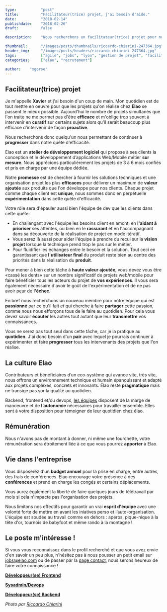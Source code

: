 ```yaml
---
type:           "post"
title:          "Facilitateur(trice) projet, j'ai besoin d'aide."
date:           "2018-02-14"
publishdate:    "2018-02-26"
draft:          false

description:    "Nous recherchons un facilitateur(trice) projet pour notre agence de Lyon."

thumbnail:      "/images/posts/thumbnails/riccardo-chiarini-247364.jpg"
header_img:     "/images/posts/headers/riccardo-chiarini-247364.jpg"
tags:           ["agile", "jobs", "lyon", "gestion de projet", "facilitateur"]
categories:     ["elao", "recrutement"]

author:    "xgorse"
---
```


<!--more-->


## Facilitateur(trice) projet

Je m'appelle **Xavier** et j'ai besoin d'un coup de main. Mon quotidien est de tout mettre en oeuvre pour que les projets qu'on réalise chez **Elao** se passent le mieux possible. Aujourd'hui le nombre de projets simultanés que l'on traite ne me permet pas d'être **efficace** et m'oblige trop souvent à intervenir en **curatif** sur certains sujets alors qu'il serait beaucoup plus efficace d'intervenir de façon **proactive**.

Nous recherchons donc quelqu'un nous permettant de continuer à **progresser** dans notre quête d'efficacité.

Elao est un **atelier de développement logiciel** qui propose à ses clients la conception et le développement d’applications Web/Mobile métier **sur mesure**. Nous apprécions particulièrement les projets de 3 à 6 mois confiés et pris en charge par une équipe dédiée.

Notre **promesse** est de chercher à fournir les solutions techniques et une organisation projet les plus **efficaces** pour délivrer un maximum de **valeur ajoutée** aux produits que l'on développe pour nos clients.
Chaque projet comme chaque client est **unique**, nous sommes donc en perpétuelle **expérimentation** dans cette quête d'efficacité.

Votre rôle sera d'épauler aussi bien l'équipe de dev que les clients dans cette quête:

 * En challengant avec l'équipe les besoins client en amont, en **l'aidant à prioriser** ses attentes, ou bien en le **rassurant** et en l'accompagnant dans sa découverte de la réalisation de projet en mode itératif.
 * Vous serez là aussi pour aider l'équipe à prendre du recul sur la **vision projet** lorsque la technique prend trop le pas sur le métier.
 * Pour fluidifier les échanges entre le besoin et la solution. Tout ceci en garantissant que **l'utilisateur final** du produit reste bien au centre des priorités dans la réalisation du **produit**.

Pour mener à bien cette tâche à **haute valeur ajoutée**, vous devez vous être «cassé les dents» sur un nombre significatif de projets web/mobile pour faire bénéficier tous les acteurs du projet de **vos expériences**.
Il vous sera également nécessaire d'avoir le goût de l'expérimentation et de ne pas avoir peur de **l'échec**.

En bref nous recherchons un nouveau membre pour notre équipe qui est **passionné** par ce qu'il fait et qui cherche à faire **partager** cette passion, comme nous nous efforçons tous de le faire au quotidien.
Pour cela vous devez savoir **écouter** les autres tout autant que leur **transmettre** vos connaissances.

Vous ne serez pas tout seul dans cette tâche, car je la pratique au **quotidien**. J'ai donc besoin d'un **pair** avec lequel je pourrais continuer à expérimenter et faire **progresser** tous les intervenants des projets que l'on réalise.

## La culture Elao

Contributeurs et bénéficiaires d’un eco-système qui avance vite, très vite, nous offrons un environnement technique et humain épanouissant et adapté aux projets complexes, concrets et innovants. Élao reste **pragmatique** mais ne transige pas sur la qualité au quotidien.

Backend, frontend et/ou devops, [les équipes](https://www.elao.com/fr/la-tribu) disposent de la marge de manoeuvre et de **l’autonomie** nécessaires pour travailler ensemble. Elles sont à votre disposition pour témoigner de leur quotidien chez élao.

## Rémunération

Nous n'avons pas de montant à donner, ni même une fourchette, votre rémunération sera étroitement liée à ce que vous pourrez **apporter** à Elao.

## Vie dans l'entreprise

Vous disposerez d'un **budget annuel** pour la prise en charge, entre autres, des frais de conférences. Elao encourage votre présence à des **conférences** et prend en charge les congés et certains déplacements.

Vous aurez également la liberté de faire quelques jours de télétravail par mois si cela n'impacte pas l'organisation des projets.

Nous limitons nos effectifs pour garantir un vrai **esprit d'équipe** avec une volonté forte de mettre en avant les iniatives perso et l’auto-organisation. L'équipe est soudée au travail comme en dehors : apéros, pique-nique à la tête d'or, tournois de babyfoot et même rando à la montagne !

## Le poste m'intéresse !

Si vous vous reconnaissez dans le profil recherché et que vous avez envie d'en savoir un peu plus, n'hésitez pas à nous pousser un petit email sur [jobs@elao.com](mailto:jobs@elao.com) ou de passer par la [page contact](https://www.elao.com/fr/nous-contacter/), nous serons heureux de faire votre connaissance !

[**Développeur(se) Frontend**](/fr/elao/job-frontend-developpeur-agence-lyon-2018)

[**Sysadmin/Devops**](/fr/elao/job-adminsys-agence-lyon-2018)

[**Développeur(se) Backend**](/fr/elao/job-developpeur-backend-agence-lyon-2018)

*Photo par [Riccardo Chiarini](https://unsplash.com/photos/p7huyfLrdzc?utm_source=unsplash&utm_medium=referral&utm_content=creditCopyText)*
